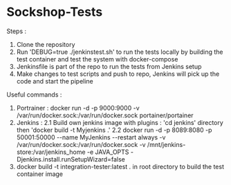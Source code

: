 # Sockshop-Tests

Steps :
  1. Clone the repository
  2. Run 'DEBUG=true ./jenkinstest.sh' to run the tests locally by building the test container and test the system with docker-compose
  3. Jenkinsfile is part of the repo to run the tests from Jenkins setup
  4. Make changes to test scripts and push to repo, Jenkins will pick up the code and start the pipeline

Useful commands : 
 1. Portrainer :
    docker run -d -p 9000:9000 -v /var/run/docker.sock:/var/run/docker.sock portainer/portainer
 2. Jenkins :
    2.1 Build own jenkins image with plugins : 'cd jenkins' directory then 'docker build -t Myjenkins .'
    2.2 docker run -d -p 8089:8080 -p 50001:50000 --name MyJenkins --restart always -v /var/run/docker.sock:/var/run/docker.sock -v /mnt/jenkins-store:/var/jenkins_home -e JAVA_OPTS -Djenkins.install.runSetupWizard=false
 3.  docker build -t integration-tester:latest . in root directory to build the test container image


